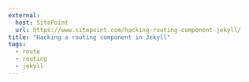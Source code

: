 ```yaml
---
external:
  host: SitePoint
  url: https://www.sitepoint.com/hacking-routing-component-jekyll/
title: "Hacking a routing component in Jekyll"
tags:
  - route
  - routing
  - jekyll
---
```

